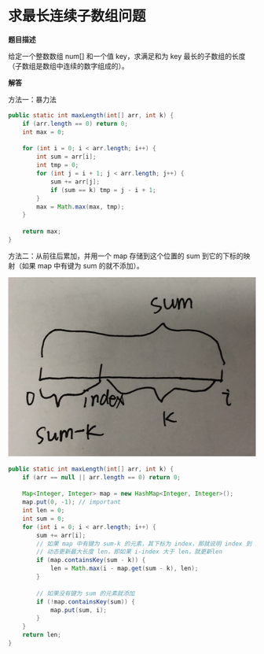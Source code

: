# 求最长连续子数组问题

**题目描述**

给定一个整数数组 num[] 和一个值 key，求满足和为 key 最长的子数组的长度（子数组是数组中连续的数字组成的）。

**解答**

方法一：暴力法

```java
public static int maxLength(int[] arr, int k) {
    if (arr.length == 0) return 0;
    int max = 0;

    for (int i = 0; i < arr.length; i++) {
        int sum = arr[i];
        int tmp = 0;
        for (int j = i + 1; j < arr.length; j++) {
            sum += arr[j];
            if (sum == k) tmp = j - i + 1;
        }
        max = Math.max(max, tmp);
    }

    return max;
}
```

方法二：从前往后累加，并用一个 map 存储到这个位置的 sum 到它的下标的映射（如果 map 中有键为 sum 的就不添加）。

![](assets/20190801170430430_9627.png)

```java
public static int maxLength(int[] arr, int k) {
	if (arr == null || arr.length == 0) return 0;

	Map<Integer, Integer> map = new HashMap<Integer, Integer>();
	map.put(0, -1); // important
	int len = 0;
	int sum = 0;
	for (int i = 0; i < arr.length; i++) {
		sum += arr[i];
		// 如果 map 中有键为 sum-k 的元素，其下标为 index，那就说明 index 到 i 这个范围内的数的和为 k，见上图
		// 动态更新最大长度 len，即如果 i-index 大于 len，就更新len
		if (map.containsKey(sum - k)) {
			len = Math.max(i - map.get(sum - k), len);
		}

        // 如果没有键为 sum 的元素就添加
		if (!map.containsKey(sum)) {
			map.put(sum, i);
		}
	}
	return len;
}
```